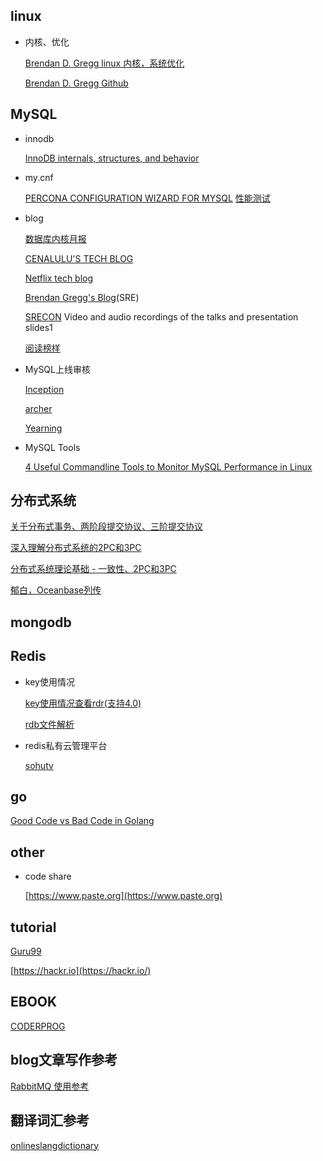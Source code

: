 ## linux
- 内核、优化

    [Brendan D. Gregg linux 内核，系统优化](http://www.brendangregg.com/index.html)

    [Brendan D. Gregg Github](http://www.brendangregg.com/index.html)

## MySQL
- innodb

    [InnoDB internals, structures, and behavior](https://blog.jcole.us/innodb/)
- my.cnf

    [PERCONA CONFIGURATION WIZARD FOR MYSQL](https://tools.percona.com/wizard)
    [性能测试](www.sqlpy.com)
- blog

    [数据库内核月报](http://mysql.taobao.org/monthly/)

    [CENALULU'S TECH BLOG](http://cenalulu.github.io/)
    
    [Netflix tech blog](https://medium.com/netflix-techblog)
    
    [Brendan Gregg's Blog](http://www.brendangregg.com/blog/index.html)(SRE)
    
    [SRECON](https://www.usenix.org/) Video and audio recordings of the talks and presentation slides1

    [阅读榜样](http://xargin.com/readings/)

- MySQL上线审核

    [Inception](https://github.com/mysql-inception/inception)

    [archer](https://github.com/jly8866/archer)

    [Yearning](https://github.com/cookieY/Yearning)

- MySQL Tools

    [4 Useful Commandline Tools to Monitor MySQL Performance in Linux](https://www.tecmint.com/mysql-performance-monitoring/)

## 分布式系统

   [关于分布式事务、两阶段提交协议、三阶提交协议](http://www.hollischuang.com/archives/681)

   [深入理解分布式系统的2PC和3PC](http://www.hollischuang.com/archives/1580)

   [分布式系统理论基础 - 一致性、2PC和3PC](https://www.cnblogs.com/bangerlee/p/5268485.html)

   [郁白，Oceanbase列传](http://oceanbase.org.cn/)

## mongodb


## Redis
- key使用情况

    [key使用情况查看rdr(支持4.0)](https://github.com/GanymedeNil/rdr)

    [rdb文件解析](https://github.com/GanymedeNil/rdb)

- redis私有云管理平台

    [sohutv](https://github.com/sohutv)

## go

   [Good Code vs Bad Code in Golang](https://teivah.io)

## other

- code share

   [https://www.paste.org](https://www.paste.org)

## tutorial

   [Guru99](https://www.guru99.com)

   [https://hackr.io](https://hackr.io/)

## EBOOK

[CODERPROG](https://coderprog.com/)

## blog文章写作参考

[RabbitMQ 使用参考](https://www.zouyesheng.com/rabbitmq.html)

## 翻译词汇参考
[onlineslangdictionary](http://onlineslangdictionary.com/thesaurus/words+meaning+computer+slang.html)

